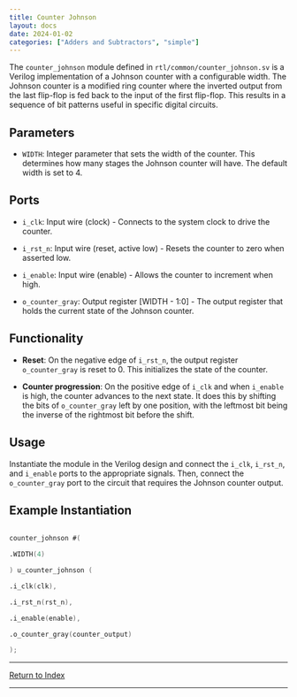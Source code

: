 ```yaml
---
title: Counter Johnson
layout: docs
date: 2024-01-02
categories: ["Adders and Subtractors", "simple"]
---
```


The `counter_johnson` module defined in `rtl/common/counter_johnson.sv` is a Verilog implementation of a Johnson counter with a configurable width. The Johnson counter is a modified ring counter where the inverted output from the last flip-flop is fed back to the input of the first flip-flop. This results in a sequence of bit patterns useful in specific digital circuits.

## Parameters

- `WIDTH`: Integer parameter that sets the width of the counter. This determines how many stages the Johnson counter will have. The default width is set to 4.

## Ports

- `i_clk`: Input wire (clock) - Connects to the system clock to drive the counter.

- `i_rst_n`: Input wire (reset, active low) - Resets the counter to zero when asserted low.

- `i_enable`: Input wire (enable) - Allows the counter to increment when high.

- `o_counter_gray`: Output register [WIDTH - 1:0] - The output register that holds the current state of the Johnson counter.

## Functionality

- **Reset**: On the negative edge of `i_rst_n`, the output register `o_counter_gray` is reset to 0. This initializes the state of the counter.

- **Counter progression**: On the positive edge of `i_clk` and when `i_enable` is high, the counter advances to the next state. It does this by shifting the bits of `o_counter_gray` left by one position, with the leftmost bit being the inverse of the rightmost bit before the shift.

## Usage

Instantiate the module in the Verilog design and connect the `i_clk`, `i_rst_n`, and `i_enable` ports to the appropriate signals. Then, connect the `o_counter_gray` port to the circuit that requires the Johnson counter output.

## Example Instantiation

```verilog

counter_johnson #(

.WIDTH(4)

) u_counter_johnson (

.i_clk(clk),

.i_rst_n(rst_n),

.i_enable(enable),

.o_counter_gray(counter_output)

);

```

---

[Return to Index](/docs/mark_down/rtl/)

---
